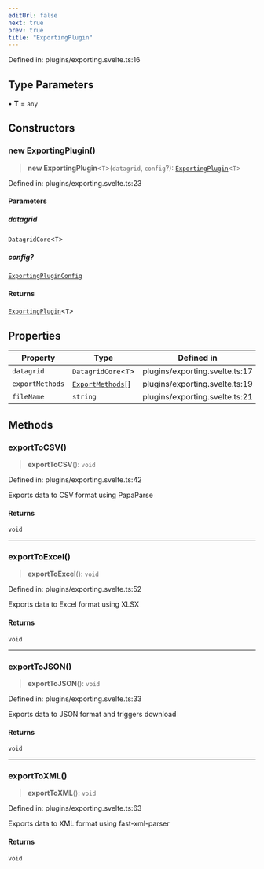 ```yaml
---
editUrl: false
next: true
prev: true
title: "ExportingPlugin"
---
```


Defined in: plugins/exporting.svelte.ts:16

## Type Parameters

• **T** = `any`

## Constructors

### new ExportingPlugin()

> **new ExportingPlugin**\<`T`\>(`datagrid`, `config`?): [`ExportingPlugin`](/api/classes/exportingplugin/)\<`T`\>

Defined in: plugins/exporting.svelte.ts:23

#### Parameters

##### datagrid

`DatagridCore`\<`T`\>

##### config?

[`ExportingPluginConfig`](/api/type-aliases/exportingpluginconfig/)

#### Returns

[`ExportingPlugin`](/api/classes/exportingplugin/)\<`T`\>

## Properties

| Property | Type | Defined in |
| ------ | ------ | ------ |
| <a id="datagrid-1"></a> `datagrid` | `DatagridCore`\<`T`\> | plugins/exporting.svelte.ts:17 |
| <a id="exportmethods"></a> `exportMethods` | [`ExportMethods`](/api/type-aliases/exportmethods/)[] | plugins/exporting.svelte.ts:19 |
| <a id="filename"></a> `fileName` | `string` | plugins/exporting.svelte.ts:21 |

## Methods

### exportToCSV()

> **exportToCSV**(): `void`

Defined in: plugins/exporting.svelte.ts:42

Exports data to CSV format using PapaParse

#### Returns

`void`

***

### exportToExcel()

> **exportToExcel**(): `void`

Defined in: plugins/exporting.svelte.ts:52

Exports data to Excel format using XLSX

#### Returns

`void`

***

### exportToJSON()

> **exportToJSON**(): `void`

Defined in: plugins/exporting.svelte.ts:33

Exports data to JSON format and triggers download

#### Returns

`void`

***

### exportToXML()

> **exportToXML**(): `void`

Defined in: plugins/exporting.svelte.ts:63

Exports data to XML format using fast-xml-parser

#### Returns

`void`
